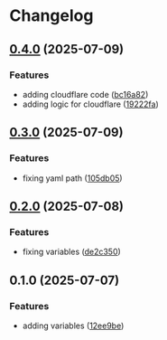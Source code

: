 # Changelog

## [0.4.0](https://github.com/Gravitas-Security/portainer_module/compare/v0.3.1...v0.4.0) (2025-07-09)


### Features

* adding cloudflare code ([bc16a82](https://github.com/Gravitas-Security/portainer_module/commit/bc16a82305cfc8d173ae2fefc4867f120c37a0e6))
* adding logic for cloudflare ([19222fa](https://github.com/Gravitas-Security/portainer_module/commit/19222fae167f37cdc1964d48bbae604805dfdc01))

## [0.3.0](https://github.com/Gravitas-Security/portainer_module/compare/v0.2.1...v0.3.0) (2025-07-09)


### Features

* fixing yaml path ([105db05](https://github.com/Gravitas-Security/portainer_module/commit/105db056c28dfe8ffa78db9c4e200530ce2ef926))

## [0.2.0](https://github.com/Gravitas-Security/portainer_module/compare/v0.1.0...v0.2.0) (2025-07-08)


### Features

* fixing variables ([de2c350](https://github.com/Gravitas-Security/portainer_module/commit/de2c350b34a0a88f774991658150bafef6711df1))

## 0.1.0 (2025-07-07)


### Features

* adding variables ([12ee9be](https://github.com/Gravitas-Security/portainer_module/commit/12ee9be2e226148ebf1c6e808398dd293700b493))
